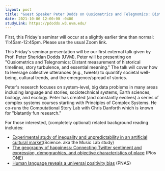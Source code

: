 ```yaml
---
layout: post
title: "Guest Speaker Peter Dodds on Ousiometrics and Telegnomics: Distant measurement of historical timelines, story turbulence, and essential meaning."
date: 2021-10-06 12:00:00 -0400
studyLink: https://pdodds.w3.uvm.edu/
---
```


First, this Friday's seminar will occur at a slightly earlier time than normal: 11:45am-12:45pm. Please use the usual Zoom link.

This Friday's seminar presentation will be our first external talk given by Prof. Peter Sheridan Dodds (UVM). Peter will be presenting on "Ousiometrics and Telegnomics: Distant measurement of historical timelines, story turbulence, and essential meaning." The talk will cover how to leverage collective utterances (e.g., tweets) to quantify societal well-being, cultural trends, and the emergence/spread of stories. 

Peter's research focuses on system-level, big data problems in many areas including language and stories, sociotechnical systems, Earth sciences, biology, and ecology. Peter has created (and constantly evolves) a series of complex systems courses starting with Principles of Complex Systems. He co-runs the Computational Story Lab with Chris Danforth which is known for "blatantly fun research."

For those interested, (completely optional) related background reading includes:
* [Experimental study of inequality and unpredictability in an artificial cultural market](https://www.science.org/doi/abs/10.1126/science.1121066)(Science. aka the Music Lab study)
* [The geography of happiness: Connecting Twitter sentiment and expression, demographics, and objective characteristics of place](https://journals.plos.org/plosone/article?id=10.1371/journal.pone.0064417) (Plos ONE)
* [Human language reveals a universal positivity bias](https://www.pnas.org/content/112/8/2389.short) (PNAS)
